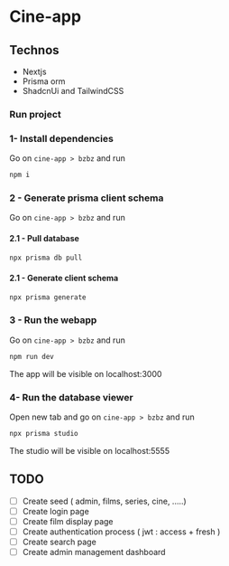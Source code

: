 # Cine-app

## Technos

- Nextjs
- Prisma orm
- ShadcnUi and TailwindCSS

### Run project

### 1- Install dependencies

Go on `cine-app > bzbz` and run 

```bash
npm i
```

### 2 - Generate prisma client schema

Go on `cine-app > bzbz` and run 

#### 2.1 - Pull database

```bash
npx prisma db pull
```

#### 2.1 - Generate client schema

```bash
npx prisma generate
```

### 3 - Run the webapp

Go on `cine-app > bzbz` and run 

```bash
npm run dev
```

The app will be visible on localhost:3000


### 4- Run the database viewer


Open new tab and go on `cine-app > bzbz` and run 

```bash
npx prisma studio
```

The studio will be visible on localhost:5555



## TODO

- [ ] Create seed ( admin, films, series, cine, .....)
- [ ] Create login page
- [ ] Create film display page
- [ ] Create authentication process ( jwt : access + fresh )
- [ ] Create search page
- [ ] Create admin management dashboard